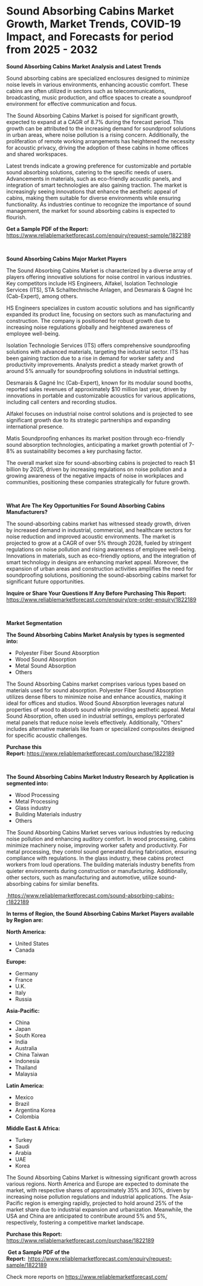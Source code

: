 <p><h1>Sound Absorbing Cabins Market Growth, Market Trends, COVID-19 Impact, and Forecasts for period from 2025 - 2032</h1></p><p><strong>Sound Absorbing Cabins Market Analysis and Latest Trends</strong></p>
<p><p>Sound absorbing cabins are specialized enclosures designed to minimize noise levels in various environments, enhancing acoustic comfort. These cabins are often utilized in sectors such as telecommunications, broadcasting, music production, and office spaces to create a soundproof environment for effective communication and focus.</p><p>The Sound Absorbing Cabins Market is poised for significant growth, expected to expand at a CAGR of 8.7% during the forecast period. This growth can be attributed to the increasing demand for soundproof solutions in urban areas, where noise pollution is a rising concern. Additionally, the proliferation of remote working arrangements has heightened the necessity for acoustic privacy, driving the adoption of these cabins in home offices and shared workspaces.</p><p>Latest trends indicate a growing preference for customizable and portable sound absorbing solutions, catering to the specific needs of users. Advancements in materials, such as eco-friendly acoustic panels, and integration of smart technologies are also gaining traction. The market is increasingly seeing innovations that enhance the aesthetic appeal of cabins, making them suitable for diverse environments while ensuring functionality. As industries continue to recognize the importance of sound management, the market for sound absorbing cabins is expected to flourish.</p></p>
<p><strong>Get a Sample PDF of the Report:&nbsp;</strong> <a href="https://www.reliablemarketforecast.com/enquiry/request-sample/1822189?utm_campaign=3357&utm_medium=2&utm_source=Github&utm_content=ia&utm_term=12042025&utm_id=sound-absorbing-cabins">https://www.reliablemarketforecast.com/enquiry/request-sample/1822189</a></p>
<p>&nbsp;</p>
<p><strong>Sound Absorbing Cabins Major Market Players</strong></p>
<p><p>The Sound Absorbing Cabins Market is characterized by a diverse array of players offering innovative solutions for noise control in various industries. Key competitors include HS Engineers, Alfakel, Isolation Technologie Services (ITS), STA Schalltechnische Anlagen, and Desmarais & Gagné Inc (Cab-Expert), among others.</p><p>HS Engineers specializes in custom acoustic solutions and has significantly expanded its product line, focusing on sectors such as manufacturing and construction. The company is positioned for robust growth due to increasing noise regulations globally and heightened awareness of employee well-being. </p><p>Isolation Technologie Services (ITS) offers comprehensive soundproofing solutions with advanced materials, targeting the industrial sector. ITS has been gaining traction due to a rise in demand for worker safety and productivity improvements. Analysts predict a steady market growth of around 5% annually for soundproofing solutions in industrial settings.</p><p>Desmarais & Gagné Inc (Cab-Expert), known for its modular sound booths, reported sales revenues of approximately $10 million last year, driven by innovations in portable and customizable acoustics for various applications, including call centers and recording studios.</p><p>Alfakel focuses on industrial noise control solutions and is projected to see significant growth due to its strategic partnerships and expanding international presence. </p><p>Matis Soundproofing enhances its market position through eco-friendly sound absorption technologies, anticipating a market growth potential of 7-8% as sustainability becomes a key purchasing factor.</p><p>The overall market size for sound-absorbing cabins is projected to reach $1 billion by 2025, driven by increasing regulations on noise pollution and a growing awareness of the negative impacts of noise in workplaces and communities, positioning these companies strategically for future growth.</p></p>
<p>&nbsp;</p>
<p><strong>What Are The Key Opportunities For Sound Absorbing Cabins Manufacturers?</strong></p>
<p><p>The sound-absorbing cabins market has witnessed steady growth, driven by increased demand in industrial, commercial, and healthcare sectors for noise reduction and improved acoustic environments. The market is projected to grow at a CAGR of over 5% through 2028, fueled by stringent regulations on noise pollution and rising awareness of employee well-being. Innovations in materials, such as eco-friendly options, and the integration of smart technology in designs are enhancing market appeal. Moreover, the expansion of urban areas and construction activities amplifies the need for soundproofing solutions, positioning the sound-absorbing cabins market for significant future opportunities.</p></p>
<p><strong>Inquire or Share Your Questions If Any Before Purchasing This Report:</strong> <a href="https://www.reliablemarketforecast.com/enquiry/pre-order-enquiry/1822189?utm_campaign=3357&utm_medium=2&utm_source=Github&utm_content=ia&utm_term=12042025&utm_id=sound-absorbing-cabins">https://www.reliablemarketforecast.com/enquiry/pre-order-enquiry/1822189</a></p>
<p>&nbsp;</p>
<p><strong>Market Segmentation</strong></p>
<p><strong>The Sound Absorbing Cabins Market Analysis by types is segmented into:</strong></p>
<p><ul><li>Polyester Fiber Sound Absorption</li><li>Wood Sound Absorption</li><li>Metal Sound Absorption</li><li>Others</li></ul></p>
<p><p>The Sound Absorbing Cabins market comprises various types based on materials used for sound absorption. Polyester Fiber Sound Absorption utilizes dense fibers to minimize noise and enhance acoustics, making it ideal for offices and studios. Wood Sound Absorption leverages natural properties of wood to absorb sound while providing aesthetic appeal. Metal Sound Absorption, often used in industrial settings, employs perforated metal panels that reduce noise levels effectively. Additionally, "Others" includes alternative materials like foam or specialized composites designed for specific acoustic challenges.</p></p>
<p><strong>Purchase this Report:&nbsp;</strong><a href="https://www.reliablemarketforecast.com/purchase/1822189?utm_campaign=3357&utm_medium=2&utm_source=Github&utm_content=ia&utm_term=12042025&utm_id=sound-absorbing-cabins">https://www.reliablemarketforecast.com/purchase/1822189</a></p>
<p>&nbsp;</p>
<p><strong>The Sound Absorbing Cabins Market Industry Research by Application is segmented into:</strong></p>
<p><ul><li>Wood Processing</li><li>Metal Processing</li><li>Glass industry</li><li>Building Materials industry</li><li>Others</li></ul></p>
<p><p>The Sound Absorbing Cabins Market serves various industries by reducing noise pollution and enhancing auditory comfort. In wood processing, cabins minimize machinery noise, improving worker safety and productivity. For metal processing, they control sound generated during fabrication, ensuring compliance with regulations. In the glass industry, these cabins protect workers from loud operations. The building materials industry benefits from quieter environments during construction or manufacturing. Additionally, other sectors, such as manufacturing and automotive, utilize sound-absorbing cabins for similar benefits.</p></p>
<p><a href="https://www.reliablemarketforecast.com/sound-absorbing-cabins-r1822189?utm_campaign=3357&utm_medium=2&utm_source=Github&utm_content=ia&utm_term=12042025&utm_id=sound-absorbing-cabins">&nbsp;https://www.reliablemarketforecast.com/sound-absorbing-cabins-r1822189</a></p>
<p><strong>In terms of Region, the Sound Absorbing Cabins Market Players available by Region are:</strong></p>
<p>
    <p> <strong> North America: </strong>
        <ul>
            <li>United States</li>
            <li>Canada</li>
        </ul>
        </p> 
    <p> <strong> Europe: </strong>
        <ul>
            <li>Germany</li>
            <li>France</li>
            <li>U.K.</li>
            <li>Italy</li>
            <li>Russia</li>
        </ul>
        </p> 
    <p> <strong> Asia-Pacific: </strong>
        <ul>
            <li>China</li>
            <li>Japan</li>
            <li>South Korea</li>
            <li>India</li>
            <li>Australia</li>
            <li>China Taiwan</li>
            <li>Indonesia</li>
            <li>Thailand</li>
            <li>Malaysia</li>
        </ul>
        </p> 
    <p> <strong> Latin America: </strong>
        <ul>
            <li>Mexico</li>
            <li>Brazil</li>
            <li>Argentina Korea</li>
            <li>Colombia</li>
        </ul>
        </p> 
    <p> <strong> Middle East & Africa: </strong>
        <ul>
            <li>Turkey</li>
            <li>Saudi</li>
            <li>Arabia</li>
            <li>UAE</li>
            <li>Korea</li>
        </ul>
    </p>
    </p>
<p><p>The Sound Absorbing Cabins Market is witnessing significant growth across various regions. North America and Europe are expected to dominate the market, with respective shares of approximately 35% and 30%, driven by increasing noise pollution regulations and industrial applications. The Asia-Pacific region is emerging rapidly, projected to hold around 25% of the market share due to industrial expansion and urbanization. Meanwhile, the USA and China are anticipated to contribute around 5% and 5%, respectively, fostering a competitive market landscape.</p></p>
<p><strong>Purchase this Report: </strong><a href="https://www.reliablemarketforecast.com/purchase/1822189?utm_campaign=3357&utm_medium=2&utm_source=Github&utm_content=ia&utm_term=12042025&utm_id=sound-absorbing-cabins">https://www.reliablemarketforecast.com/purchase/1822189</a></p>
<p>&nbsp;<strong>Get a Sample PDF of the Report:&nbsp;&nbsp;</strong><a href="https://www.reliablemarketforecast.com/enquiry/request-sample/1822189?utm_campaign=3357&utm_medium=2&utm_source=Github&utm_content=ia&utm_term=12042025&utm_id=sound-absorbing-cabins">https://www.reliablemarketforecast.com/enquiry/request-sample/1822189</a></p>
<p><strong></strong></p>
<p>Check more reports on <a href="https://www.reliablemarketforecast.com/?utm_campaign=3357&utm_medium=2&utm_source=Github&utm_content=ia&utm_term=12042025&utm_id=sound-absorbing-cabins">https://www.reliablemarketforecast.com/</a></p>